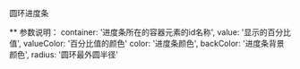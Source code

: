 圆环进度条

**
参数说明：
container: '进度条所在的容器元素的id名称',
value: '显示的百分比值',
valueColor: '百分比值的颜色'
color: '进度条颜色',
backColor: '进度条背景颜色',
radius: '圆环最外圆半径'